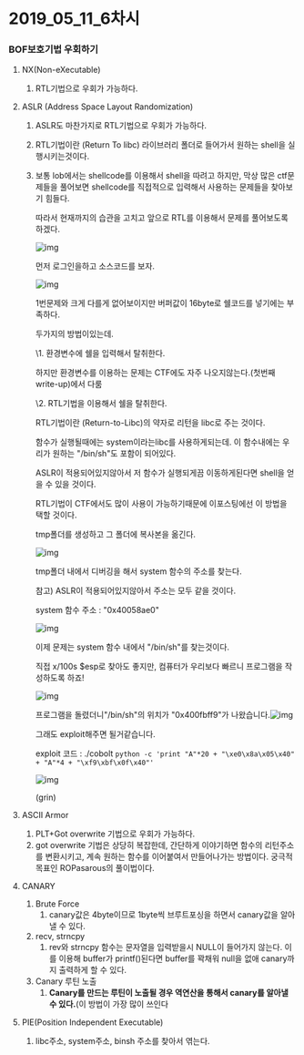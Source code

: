 # 2019_05_11_6차시

### BOF보호기법 우회하기

1. NX(Non-eXecutable)

   1. RTL기법으로 우회가 가능하다.

2. ASLR (Address Space Layout Randomization)

   1. ASLR도 마찬가지로 RTL기법으로 우회가 가능하다.

   1. RTL기법이란 (Return To libc) 라이브러리 폴더로 들어가서 원하는 shell을 실행시키는것이다.

   2. 보통 lob에서는 shellcode를 이용해서 shell을 따려고 하지만, 막상 많은 ctf문제들을 풀어보면 shellcode를 직접적으로 입력해서 사용하는 문제들을 찾아보기 힘들다.

      따라서 현재까지의 습관을 고치고 앞으로 RTL를 이용해서 문제를 풀어보도록 하겠다.

      

      ![img](https://t1.daumcdn.net/cfile/tistory/99BDA63F5B49659710)

      

      먼저 로그인을하고 소스코드를 보자.

      

      ![img](https://t1.daumcdn.net/cfile/tistory/993D943F5B4965970A)

      

      1번문제와 크게 다를게 없어보이지만 버퍼값이 16byte로 쉘코드를 넣기에는 부족하다.

      두가지의 방법이있는데.

      \1. 환경변수에 쉘을 입력해서 탈취한다.

      하지만 환경변수를 이용하는 문제는 CTF에도 자주 나오지않는다.(첫번째 write-up)에서 다룸

      \2. RTL기법을 이용해서 쉘을 탈취한다.

      

      RTL기법이란 (Return-to-Libc)의 약자로 리턴을 libc로 주는 것이다.

      함수가 실행될때에는 system이라는libc를 사용하게되는데. 이 함수내에는 우리가 원하는 "/bin/sh"도 포함이 되어있다.

      ASLR이 적용되어있지않아서 저 함수가 실행되게끔 이동하게된다면 shell을 얻을 수 있을 것이다.

      RTL기법이 CTF에서도 많이 사용이 가능하기때문에 이포스팅에선 이 방법을 택할 것이다.

      

      tmp폴더를 생성하고 그 폴더에 복사본을 옮긴다.

      

      ![img](https://t1.daumcdn.net/cfile/tistory/99ECC53F5B4965981A)

      

      tmp폴더 내에서 디버깅을 해서 system 함수의 주소를 찾는다.

      참고) ASLR이 적용되어있지않아서 주소는 모두 같을 것이다.

      system 함수 주소 : "0x40058ae0"

      

      ![img](https://t1.daumcdn.net/cfile/tistory/993B813F5B49659817)

      

      이제 문제는 system 함수 내에서 "/bin/sh"를 찾는것이다.

      직접 x/100s $esp로 찾아도 좋지만, 컴퓨터가 우리보다 빠르니 프로그램을 작성하도록 하죠!

      

      ![img](https://t1.daumcdn.net/cfile/tistory/995BD43F5B49659915)

      

      프로그램을 돌렸더니"/bin/sh"의 위치가 "0x400fbff9"가 나왔습니다.![img](https://t1.daumcdn.net/cfile/tistory/99FB3E3F5B4965990D)

      

      그래도 exploit해주면 될거같습니다.

      exploit 코드 : ./cobolt `python -c 'print "A"*20 + "\xe0\x8a\x05\x40" + "A"*4 + "\xf9\xbf\x0f\x40"'`

      

      ![img](https://t1.daumcdn.net/cfile/tistory/99ABA73F5B49659911)

      

      (grin)

3. ASCII Armor

   1. PLT+Got overwrite 기법으로 우회가 가능하다.
   2. got overwrite 기법은 상당히 복잡한데, 간단하게 이야기하면 함수의 리턴주소를 변환시키고, 계속 원하는 함수를 이어붙여서 만들어나가는 방법이다. 궁극적목표인 ROPasarous의 풀이법이다.

4. CANARY

   1. Brute Force
      1. canary값은 4byte이므로 1byte씩 브루트포싱을 하면서 canary값을 알아낼 수 있다. 
   2. recv, strncpy
      1. rev와 strncpy 함수는 문자열을 입력받을시 NULL이 들어가지 않는다. 이를 이용해 buffer가 printf()된다면 buffer를 꽉채워 null을 없애 canary까지 출력하게 할 수 있다.
   3. Canary 루틴 노출
      1. **Canary를 만드는 루틴이 노출될 경우 역연산을 통해서 canary를 알아낼 수 있다.**(이 방법이 가장 많이 쓰인다

5. PIE(Position Independent Executable)

   1. libc주소, system주소, binsh 주소를 찾아서 엮는다.